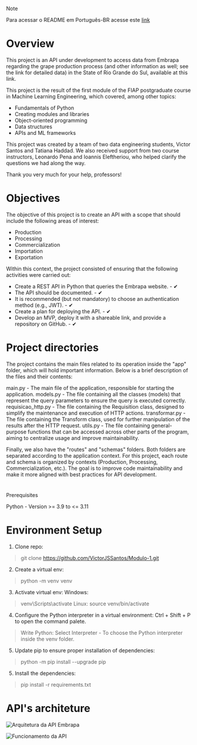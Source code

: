 > [!NOTE]  
> Para acessar o README em Português-BR acesse este [link](https://github.com/VictorJSSantos/Embrapa-API/blob/main/README.pt-br.md)

# Overview 

This project is an API under development to access data from Embrapa regarding the grape production process (and other information as well; see the link for detailed data) in the State of Rio Grande do Sul, available at this link.

This project is the result of the first module of the FIAP postgraduate course in Machine Learning Engineering, which covered, among other topics:

* Fundamentals of Python
* Creating modules and libraries
* Object-oriented programming
* Data structures
* APIs and ML frameworks

This project was created by a team of two data engineering students, Victor Santos and Tatiana Haddad. We also received support from two course instructors, Leonardo Pena and Ioannis Eleftheriou, who helped clarify the questions we had along the way.

Thank you very much for your help, professors!

# Objectives 

The objective of this project is to create an API with a scope that should include the following areas of interest:

* Production
* Processing
* Commercialization
* Importation
* Exportation

Within this context, the project consisted of ensuring that the following activities were carried out:

* Create a REST API in Python that queries the Embrapa website. - ✔
* The API should be documented. - ✔
* It is recommended (but not mandatory) to choose an authentication method (e.g., JWT). - ✔
* Create a plan for deploying the API. - ✔
* Develop an MVP, deploy it with a shareable link, and provide a repository on GitHub. - ✔

# Project directories

The project contains the main files related to its operation inside the "app" folder, which will hold important information. Below is a brief description of the files and their contents:

main.py - The main file of the application, responsible for starting the application.
models.py - The file containing all the classes (models) that represent the query parameters to ensure the query is executed correctly.
requisicao_http.py - The file containing the Requisition class, designed to simplify the maintenance and execution of HTTP actions.
transformar.py - The file containing the Transform class, used for further manipulation of the results after the HTTP request.
utils.py - The file containing general-purpose functions that can be accessed across other parts of the program, aiming to centralize usage and improve maintainability.

Finally, we also have the "routes" and "schemas" folders. Both folders are separated according to the application context. For this project, each route and schema is organized by contexts (Production, Processing, Commercialization, etc.). The goal is to improve code maintainability and make it more aligned with best practices for API development.

# 
Prerequisites

Python - Version >= 3.9 to <= 3.11



# Environment Setup

1. Clone repo:
  > git clone https://github.com/VictorJSSantos/Modulo-1.git

2. Create a virtual env: 
  > python -m venv venv

3. Activate virtual env: 
Windows:
  > venv\Scripts\activate
Linux:
  > source venv/bin/activate

4. Configure the Python interpreter in a virtual environment:
Ctrl + Shift + P to open the command palete.
  > Write Python: Select Interpreter - To choose the Python interpreter inside the venv folder.

5. Update pip to ensure proper installation of dependencies:
  > python -m pip install --upgrade pip

5. Install the dependencies:
  > pip install -r requirements.txt



# API's architeture

![Arquitetura da API Embrapa](https://github.com/VictorJSSantos/Modulo-1/blob/main/API%20-%20Arquitetura%20.jpg)


![Funcionamento da API](https://github.com/VictorJSSantos/Modulo-1/blob/main/API%20-%20Funcionamento%20Interno.jpg)


